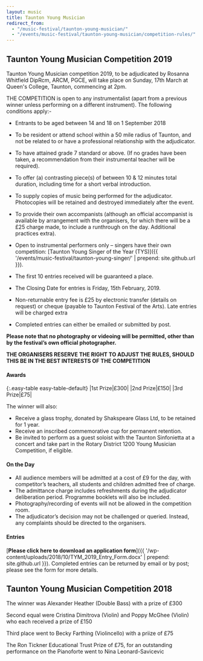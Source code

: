 ```yaml
---
layout: music
title: Taunton Young Musician
redirect_from: 
  - "/music-festival/taunton-young-musician/"
  - "/events/music-festival/taunton-young-musician/competition-rules/"
---
```


## Taunton Young Musician Competition 2019

Taunton Young Musician competition 2019, to be adjudicated by Rosanna Whitfield DipRcm, ARCM, PGCE, will take place on Sunday, 17th March at Queen's College, Taunton, commencing at 2pm.

THE COMPETITION is open to any instrumentalist (apart from a previous winner unless performing on a different instrument). The following conditions apply:-  

- Entrants to be aged between 14 and 18 on 1 September 2018
- To be resident or attend school within a 50 mile radius of Taunton, and not be related to or have a professional relationship with the adjudicator.
- To have attained grade 7 standard or above. (If no grades have been taken, a recommendation from their instrumental teacher will be required). 
- To offer (a) contrasting piece(s) of between 10 & 12 minutes total duration, including time for a short verbal introduction.
- To supply copies of music being performed for the adjudicator. Photocopies will be retained and destroyed immediately after the event.
- To provide their own accompanists (although an official accompanist is available by arrangement with the organisers, for which there will be a £25 charge made, to include a runthrough on the day. Additional practices extra).

- Open to instrumental performers only – singers have their own competition: [Taunton Young Singer of the Year (TYS)]({{ '/events/music-festival/taunton-young-singer/' | prepend: site.github.url }}).
- The first 10 entries received will be guaranteed a place.
- The Closing Date for entries is Friday, 15th February, 2019.
- Non-returnable entry fee is £25 by electronic transfer (details on request) or cheque (payable to Taunton Festival of the Arts). Late entries will be charged extra
- Completed entries can either be emailed or submitted by post.

**Please note that no photography or videoing will be permitted, other than by the festival’s own official photographer.**

**THE ORGANISERS RESERVE THE RIGHT TO ADJUST THE RULES, SHOULD THIS BE IN THE BEST INTERESTS OF THE COMPETITION**


#### Awards

{:.easy-table easy-table-default}
|1st Prize|£300|
|2nd Prize|£150|
|3rd Prize|£75|

The winner will also:

- Receive a glass trophy, donated by Shakspeare Glass Ltd, to be retained for 1 year.
- Receive an inscribed commemorative cup for permanent retention.
- Be invited to perform as a guest soloist with the Taunton Sinfonietta at a concert and take part in the Rotary District 1200 Young Musician Competition, if eligible.

#### On the Day
- All audience members will be admitted at a cost of £9 for the day, with competitor’s teachers, all students and children admitted free of charge.
- The admittance charge includes refreshments during the adjudicator deliberation period. Programme booklets will also be included.
- Photography/recording of events will not be allowed in the competition room. 
- The adjudicator’s decision may not be challenged or queried. Instead, any complaints should be directed to the organisers.

#### Entries

[**Please click here to download an application form**]({{ '/wp-content/uploads/2018/10/TYM_2019_Entry_Form.docx' | prepend: site.github.url }}). Completed entries can be returned by email or by post; please see the form for more details.

## Taunton Young Musician Competition 2018

The winner was Alexander Heather (Double Bass) with a prize of £300

Second equal were Cristina Dimitrova (Violin)  and Poppy McGhee (Violin) who each received a prize of £150

Third place went to Becky Farthing (Violincello) with a priize of £75

The Ron Tickner Educational Trust Prize of £75, for an outstanding performance on the Pianoforte went to Nina Leonard-Savicevic